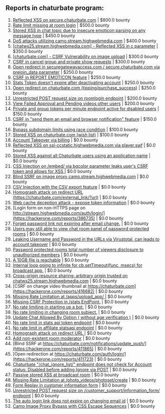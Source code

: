 ## Reports in chaturbate program:
1. [Reflected XSS on secure.chaturbate.com](https://hackerone.com/reports/413412) | $800.0 bounty
2. [Rate limit missing at room login](https://hackerone.com/reports/385381) | $500.0 bounty
3. [Stored XSS in chat topic due to insecure emoticon parsing on any message type](https://hackerone.com/reports/429298) | $450.0 bounty
4. [DoS attacks utilizing camo.stream.highwebmedia.com](https://hackerone.com/reports/507525) | $400.0 bounty
5. [[chatws25.stream.highwebmedia.com] - Reflected XSS in c parameter](https://hackerone.com/reports/413442) | $350.0 bounty
6. [[chaturbate.com] - CSRF Vulnerability on image upload](https://hackerone.com/reports/401483) | $300.0 bounty
7. [CSRF in cancel group and private show requests](https://hackerone.com/reports/396338) | $300.0 bounty
8. [Open redirect in securegatewayaccess.com / secure.chaturbate.com via prejoin_data parameter](https://hackerone.com/reports/400982) | $250.0 bounty
9. [CSRF in REPORT EMOTICON feature](https://hackerone.com/reports/395731) | $250.0 bounty
10. [Stats Token doesn't expire after deactivating account](https://hackerone.com/reports/394516) | $250.0 bounty
11. [Open redirect on chaturbate.com (tipping/purchase_success)](https://hackerone.com/reports/413426) | $250.0 bounty
12. [Unrestricted POST request size on roomlogin endpoint](https://hackerone.com/reports/418254) | $200.0 bounty
13. [View Failed Approval and Pending videos other users](https://hackerone.com/reports/411679) | $200.0 bounty
14. [Private and group tokens per minute endpoint active for disabled users](https://hackerone.com/reports/403603) | $150.0 bounty
15. [CSRF in "send them an email and browser notification" feature](https://hackerone.com/reports/396802) | $150.0 bounty
16. [Bypass subdomain limits using race condition](https://hackerone.com/reports/395351) | $100.0 bounty
17. [Stored XSS on chaturbate.com (wish list)](https://hackerone.com/reports/425048) | $100.0 bounty
18. [Account Takeover via billing](https://hackerone.com/reports/394329) | $0.0 bounty
19. [Reflected XSS on ssl-ccstatic.highwebmedia.com  via player.swf](https://hackerone.com/reports/386340) | $0.0 bounty
20. [Stored XSS against all Chaturbate users using an application name](https://hackerone.com/reports/384814) | $0.0 bounty
21. [CSS Injection on /embed/ via bgcolor parameter leaks user's CSRF token and allows for XSS ](https://hackerone.com/reports/386334) | $0.0 bounty
22. [Blind SSRF on image proxy camo.stream.highwebmedia.com](https://hackerone.com/reports/385178) | $0.0 bounty
23. [CSV Injection with the CSV export feature](https://hackerone.com/reports/386116) | $0.0 bounty
24. [Homograph attack on redirect URL (https://chaturbate.com/external_link/?url)](https://hackerone.com/reports/385145) | $0.0 bounty
25. [Web cache deception attack - expose token information](https://hackerone.com/reports/397508) | $0.0 bounty
26. [Login form on non-HTTPS page on http://stream.highwebmedia.com/auth/login/](https://hackerone.com/reports/386735) | $0.0 bounty
27. [Forget password link not expiring after email change.](https://hackerone.com/reports/411337) | $0.0 bounty
28. [Users may still able to view chat room panel of password protected rooms](https://hackerone.com/reports/386351) | $0.0 bounty
29. [Leaking Username and Password in the URLs via Virustotal, can leads to account takeover](https://hackerone.com/reports/411920) | $0.0 bounty
30. [Password protected rooms total number of viewers disclosure to unauthorized members](https://hackerone.com/reports/411822) | $0.0 bounty
31. [A 10GB file is reachable](https://hackerone.com/reports/416516) | $0.0 bounty
32. [Internal loop going to infinite for cb.setTimeout(func, msecs) for broadcast app.](https://hackerone.com/reports/388215) | $0.0 bounty
33. [Cross-origin resource sharing: arbitrary origin trusted on chatws25.stream.highwebmedia.com](https://hackerone.com/reports/417453) | $0.0 bounty
34. [CSRF on change video thumbnail at https://chaturbate.com](https://hackerone.com/reports/416682) | $0.0 bounty
35. [Missing Rate Limitation at /apps/upload_app/ ](https://hackerone.com/reports/416906) | $0.0 bounty
36. [Missing CSRF Protection in  /stats EndPoint.](https://hackerone.com/reports/415350) | $0.0 bounty
37. [No rate limiting in starting up a bot.](https://hackerone.com/reports/418151) | $0.0 bounty
38. [No rate limiting in changing room subject.](https://hackerone.com/reports/418145) | $0.0 bounty
39. [Update Chat Allowed By Option ( without age verification )](https://hackerone.com/reports/422698) | $0.0 bounty
40. [No rate limit in stats api token endpoint](https://hackerone.com/reports/412526) | $0.0 bounty
41. [No rate limit in affiliate statsapi endpoint](https://hackerone.com/reports/413505) | $0.0 bounty
42. [Homograph attack on redirect URL ](https://hackerone.com/reports/385372) | $0.0 bounty
43. [Add non-existent room moderator](https://hackerone.com/reports/385239) | $0.0 bounty
44. [Blind SSRF at https://chaturbate.com/notifications/update_push/](https://hackerone.com/reports/411865) | $0.0 bounty
45. [Open redirection at https://chaturbate.com/auth/login/](https://hackerone.com/reports/411723) | $0.0 bounty
46. [Chaturbate "/chat_ignore_list/" endpoint does not check for Account status: Disabled  before adding Ignore via POST](https://hackerone.com/reports/415398) | $0.0 bounty
47. [Passive stored XSS at broadcast room](https://hackerone.com/reports/423797) | $0.0 bounty
48. [Missing Rate Limitation at /photo_videos/photoset/create](https://hackerone.com/reports/426547) | $0.0 bounty
49. [Form Replay in customer information form](https://hackerone.com/reports/411620) | $0.0 bounty
50. [Unrestricted POST request size on /customer_support/information_form/ endpoint](https://hackerone.com/reports/514293) | $0.0 bounty
51. [The auto login link does not expire on changing email id](https://hackerone.com/reports/472026) | $0.0 bounty
52. [Camo Image Proxy Bypass with CSS Escape Sequences](https://hackerone.com/reports/745953) | $0.0 bounty